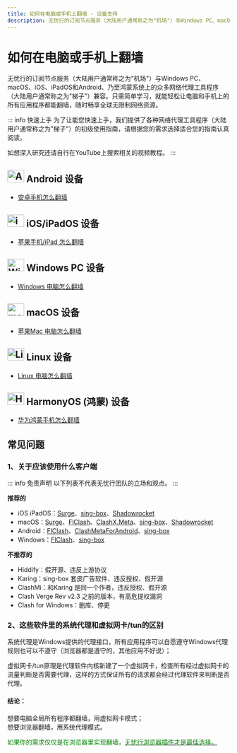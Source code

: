 ```yaml
---
title: 如何在电脑或手机上翻墙 - 设备支持
description: 无忧行的订阅节点服务（大陆用户通常称之为"机场"）与Windows PC、macOS、iOS、iPadOS和Android、乃至鸿蒙系统上的众多网络代理工具程序（大陆用户通常称之为"梯子"）兼容。只需简单学习，就能轻松让电脑和手机上的所有应用程序都能翻墙，随时畅享全球无限制网络资源。
---
```


# 如何在电脑或手机上翻墙

无忧行的订阅节点服务（大陆用户通常称之为"机场"）与Windows PC、macOS、iOS、iPadOS和Android、乃至鸿蒙系统上的众多网络代理工具程序（大陆用户通常称之为"梯子"）兼容。只需简单学习，就能轻松让电脑和手机上的所有应用程序都能翻墙，随时畅享全球无限制网络资源。

::: info 快速上手
为了让能您快速上手，我们提供了各种网络代理工具程序（大陆用户通常称之为"梯子"）的初级使用指南，请根据您的需求选择适合您的指南认真阅读。

如想深入研究还请自行在YouTube上搜索相关的视频教程。
:::

## <img src="/images/image_spaces_2FtaiByLw8cj0IZKJTlaiM_2Fuploads_2F7Hh3XGbbAH0jtCKDKIF6_2Fandroid_3.svg" width="38" height="28" alt="Android图标"> **Android 设备**

* [安卓手机怎么翻墙](/devices/android)

## <img src="/images/image_spaces_2FtaiByLw8cj0IZKJTlaiM_2Fuploads_2F7GBp8VQdHNWWH3aalDTP_2Fios_3.svg" width="38" height="28" alt="iOS图标"> **iOS/iPadOS 设备**

* [苹果手机/iPad 怎么翻墙](/devices/ios)

## <img src="/images/image_spaces_2FtaiByLw8cj0IZKJTlaiM_2Fuploads_2FbeA5N21M1iATQm5HiGND_2Fwin_1.svg" width="38" height="28" alt="Windows图标"> Windows PC **设备**

* [Windows 电脑怎么翻墙](/devices/windows)

## <img src="/images/image_spaces_2FtaiByLw8cj0IZKJTlaiM_2Fuploads_2FrUGve1gm2gP1sXdvgjCw_2Fapple_1.svg" width="38" height="28" alt="macOS图标"> **macOS 设备**

* [苹果Mac 电脑怎么翻墙](/devices/mac)

## <img src="/images/image_spaces_2FtaiByLw8cj0IZKJTlaiM_2Fuploads_2FJJlooO6sJC8xrcR6vqGj_2Flinux_1.svg" width="38" height="28" alt="Linux图标"> Linux 设备

* [Linux 电脑怎么翻墙](/devices/linux)

## <img src="/images/image_spaces_2FtaiByLw8cj0IZKJTlaiM_2Fuploads_2FhUBqYs4CpmMcueAi690m_2FHMOS_Logo_Icon_1.svg" width="38" height="28" alt="HarmonyOS图标"> HarmonyOS (鸿蒙) 设备

* [华为鸿蒙手机怎么翻墙](/devices/harmony)

## 常见问题

### 1、关于应该使用什么客户端

::: info 免责声明
以下列表不代表无忧行团队的立场和观点。
:::

**推荐的**

* iOS iPadOS：[Surge](/tool/surge)、[sing-box](/tool/sing-boxforapple)、[Shadowrocket](/tool/shadowrocket)
* macOS：[Surge](/tool/surge)、[FlClash](/tool/flclash)、[ClashX.Meta](https://github.com/MetaCubeX/ClashX.Meta/releases)、[sing-box](/tool/sing-boxforapple)、[Shadowrocket](/tool/shadowrocket)
* Android：[FlClash](/tool/flclash)、[ClashMetaForAndroid](https://github.com/MetaCubeX/ClashMetaForAndroid/releases)、[sing-box](/tool/sing-boxforandroid)
* Windows：[FlClash](/tool/flclash)、[sing-box](/tool/guiforsing-box)

**不推荐的**

* Hiddify：假开源、违反上游协议
* Karing：sing-box 套皮广告软件、违反授权、假开源
* ClashMi：和Karing 是同一个作者，违反授权、假开源
* Clash Verge Rev v2.3 之前的版本，有高危提权漏洞
* Clash for Windows：删库、停更

### 2、这些软件里的系统代理和虚拟网卡/tun的区别

系统代理是Windows提供的代理接口，所有应用程序可以自愿遵守Windows代理规则也可以不遵守（浏览器都是遵守的，其他应用不好说）；

虚拟网卡/tun原理是代理软件内核新建了一个虚拟网卡，检查所有经过虚拟网卡的流量判断是否需要代理，这样的方式保证所有的请求都会经过代理软件来判断是否代理。

#### 结论：

想要电脑全局所有程序都翻墙，用虚拟网卡模式；\
想要浏览器翻墙，用系统代理模式。

<span style="color:green;">如果你的需求仅仅是在浏览器里实现翻墙，</span>[<span style="color:green;">无忧行浏览器插件才是最佳选择。</span>](/guide/usage)



